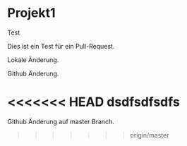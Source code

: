 Projekt1
========

Test

Dies ist ein Test für ein Pull-Request.

Lokale Änderung.

Github Änderung.

<<<<<<< HEAD
dsdfsdfsdfs
=======
Github Änderung auf master Branch.
>>>>>>> origin/master
